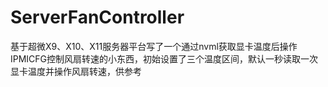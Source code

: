 # ServerFanController

基于超微X9、X10、X11服务器平台写了一个通过nvml获取显卡温度后操作IPMICFG控制风扇转速的小东西，初始设置了三个温度区间，默认一秒读取一次显卡温度并操作风扇转速，供参考
